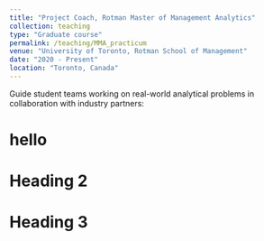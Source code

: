 ```yaml
---
title: "Project Coach, Rotman Master of Management Analytics"
collection: teaching
type: "Graduate course"
permalink: /teaching/MMA_practicum
venue: "University of Toronto, Rotman School of Management"
date: "2020 - Present"
location: "Toronto, Canada"
---
```


Guide student teams working on real-world analytical problems in collaboration with industry partners:

hello
======

Heading 2
======

Heading 3
======
